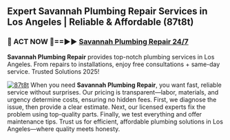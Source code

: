## Expert Savannah Plumbing Repair Services in Los Angeles | Reliable & Affordable (87t8t)  

<h3>🚿 ACT NOW 🌟==►► <a href="https://tinyurl.com/2ne6vx2x" rel="nofollow">Savannah Plumbing Repair 24/7</a></h3>

**Savannah Plumbing Repair** provides top-notch plumbing services in Los Angeles. From repairs to installations, enjoy free consultations + same-day service. Trusted Solutions 2025!

[![87t8t](https://i.imgur.com/4PFF4AK.jpeg)](https://tinyurl.com/2ne6vx2x)
When you need **Savannah Plumbing Repair**, you want fast, reliable service without surprises. Our pricing is transparent—labor, materials, and urgency determine costs, ensuring no hidden fees. First, we diagnose the issue, then provide a clear estimate. Next, our licensed experts fix the problem using top-quality parts. Finally, we test everything and offer maintenance tips. Trust us for efficient, affordable plumbing solutions in Los Angeles—where quality meets honesty.